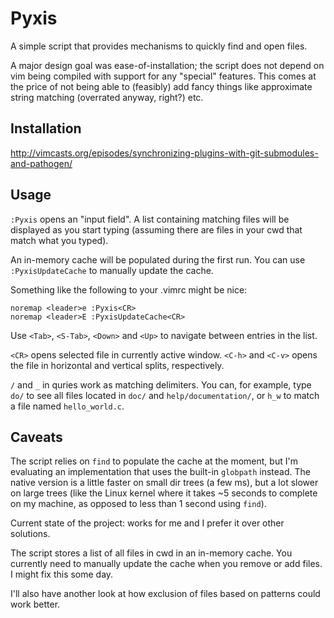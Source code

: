 # Pyxis

A simple script that provides mechanisms to quickly find and open files.

A major design goal was ease-of-installation; the script does not depend on
vim being compiled with support for any "special" features. This comes at the
price of not being able to (feasibly) add fancy things like approximate string
matching (overrated anyway, right?) etc.


## Installation

http://vimcasts.org/episodes/synchronizing-plugins-with-git-submodules-and-pathogen/


## Usage

`:Pyxis` opens an "input field". A list containing matching files will be
displayed as you start typing (assuming there are files in your cwd that match
what you typed).

An in-memory cache will be populated during the first run. You can use
`:PyxisUpdateCache` to manually update the cache.

Something like the following to your .vimrc might be nice:

    noremap <leader>e :Pyxis<CR>
    noremap <leader>E :PyxisUpdateCache<CR>

Use `<Tab>`, `<S-Tab>`, `<Down>` and `<Up>` to navigate between entries in the
list.

`<CR>` opens selected file in currently active window. `<C-h>` and `<C-v>`
opens the file in horizontal and vertical splits, respectively.

`/` and `_` in quries work as matching delimiters. You can, for example, type
`do/` to see all files located in `doc/` and `help/documentation/`, or `h_w`
to match a file named `hello_world.c`. 


## Caveats

The script relies on `find` to populate the cache at the moment, but I'm
evaluating an implementation that uses the built-in `globpath` instead. The
native version is a little faster on small dir trees (a few ms), but a lot
slower on large trees (like the Linux kernel where it takes ~5 seconds to
complete on my machine, as opposed to less than 1 second using `find`).

Current state of the project: works for me and I prefer it over other
solutions.

The script stores a list of all files in cwd in an in-memory cache. You
currently need to manually update the cache when you remove or add files. I
might fix this some day.

I'll also have another look at how exclusion of files based on patterns could
work better.
